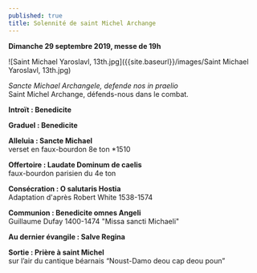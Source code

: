 ```yaml
---
published: true
title: Solennité de saint Michel Archange
---
```

**Dimanche 29 septembre 2019, messe de 19h**  

![Saint Michael Yaroslavl, 13th.jpg]({{site.baseurl}}/images/Saint Michael Yaroslavl, 13th.jpg)

*Sancte Michael Archangele, defende nos in praelio*  
Saint Michel Archange, défends-nous dans le combat.

**Introït : Benedicite**

**Graduel : Benedicite** 

**Alleluia : Sancte Michael**  
verset en faux-bourdon 8e ton *1510

**Offertoire : Laudate Dominum de caelis**  
faux-bourdon parisien du 4e ton

**Consécration : O salutaris Hostia**  
Adaptation d'après Robert White 1538-1574

**Communion : Benedicite omnes Angeli**  
Guillaume Dufay 1400-1474 "Missa sancti Michaeli"

**Au dernier évangile : Salve Regina**  

**Sortie : Prière à saint Michel**   
sur l’air du cantique béarnais “Noust-Damo deou cap deou poun”
